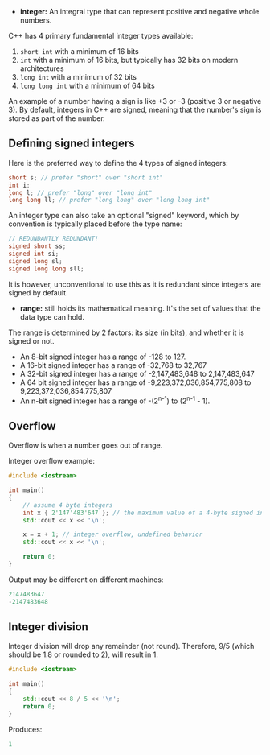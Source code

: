 - **integer:** An integral type that can represent positive and negative whole numbers.

C++ has 4 primary fundamental integer types available:
1. `short int` with a minimum of 16 bits
2. `int` with a minimum of 16 bits, but typically has 32 bits on modern architectures
3. `long int` with a minimum of 32 bits
4. `long long int` with a minimum of 64 bits

An example of a number having a sign is like +3 or -3 (positive 3 or negative 3). By default, integers in C++ are signed, meaning that the number's sign is stored as part of the number.

## Defining signed integers

Here is the preferred way to define the 4 types of signed integers:
```cpp
short s; // prefer "short" over "short int"
int i;
long l; // prefer "long" over "long int"
long long ll; // prefer "long long" over "long long int"
```

An integer type can also take an optional "signed" keyword, which by convention is typically placed before the type name:
```cpp
// REDUNDANTLY REDUNDANT!
signed short ss;
signed int si;
signed long sl;
signed long long sll;
```

It is however, unconventional to use this as it is redundant since integers are signed by default.

- **range:** still holds its mathematical meaning. It's the set of values that the data type can hold.

The range is determined by 2 factors: its size (in bits), and whether it is signed or not.

- An 8-bit signed integer has a range of -128 to 127.
- A 16-bit signed integer has a range of -32,768 to 32,767
- A 32-bit signed integer has a range of -2,147,483,648 to 2,147,483,647
- A 64 bit signed integer has a range of -9,223,372,036,854,775,808 to 9,223,372,036,854,775,807
- An n-bit signed integer has a range of -(2<sup>n-1</sup>) to (2<sup>n-1</sup> - 1).

## Overflow

Overflow is when a number goes out of range.

Integer overflow example:
```cpp
#include <iostream>

int main()
{
    // assume 4 byte integers
    int x { 2'147'483'647 }; // the maximum value of a 4-byte signed integer
    std::cout << x << '\n';

    x = x + 1; // integer overflow, undefined behavior
    std::cout << x << '\n';

    return 0;
}
```

Output may be different on different machines:
```cpp
2147483647
-2147483648
```

## Integer division

Integer division will drop any remainder (not round). Therefore, 9/5 (which should be 1.8 or rounded to 2), will result in 1.

```cpp
#include <iostream>

int main()
{
    std::cout << 8 / 5 << '\n';
    return 0;
}
```
Produces:
```cpp
1
```


